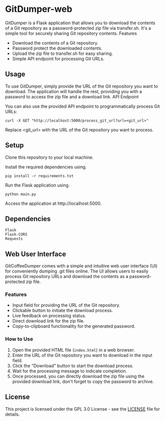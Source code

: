 
# GitDumper-web

GitDumper is a Flask application that allows you to download the contents of a Git repository as a password-protected zip file via transfer.sh. It's a simple tool for securely sharing Git repository contents.
Features

   -	Download the contents of a Git repository.
   -	Password protect the downloaded contents.
   -	Upload the zip file to transfer.sh for easy sharing.
   -	Simple API endpoint for processing Git URLs.

## Usage

To use GitDumper, simply provide the URL of the Git repository you want to download. The application will handle the rest, providing you with a password to access the zip file and a download link.
API Endpoint

You can also use the provided API endpoint to programmatically process Git URLs:

`curl -X GET "http://localhost:5000/process_git_url?url=<git_url>"`

Replace <git_url> with the URL of the Git repository you want to process.
## Setup

   Clone this repository to your local machine.
   
   Install the required dependencies using.
   
`pip install -r requirements.txt`
   
   Run the Flask application using.
   
`python main.py`
   
   Access the application at http://localhost:5000.

## Dependencies

    Flask
    Flask-CORS
    Requests
## Web User Interface

GitCoffeeDumper comes with a simple and intuitive web user interface (UI) for conveniently dumping .git files online. The UI allows users to easily process Git repository URLs and download the contents as a password-protected zip file.

### Features

-   Input field for providing the URL of the Git repository.
-   Clickable button to initiate the download process.
-   Live feedback on processing status.
-   Direct download link for the zip file.
-   Copy-to-clipboard functionality for the generated password.

### How to Use

1.  Open the provided HTML file (`index.html`) in a web browser.
2.  Enter the URL of the Git repository you want to download in the input field.
3.  Click the "Download" button to start the download process.
4.  Wait for the processing message to indicate completion.
5.  Once processed, you can directly download the zip file using the provided download link, don't forget to copy the password to archive.

## License

This project is licensed under the GPL 3.0 License - see the [LICENSE](https://github.com/therealmrawsky/GitDumper-web?tab=GPL-3.0-1-ov-file#readme) file for details.
